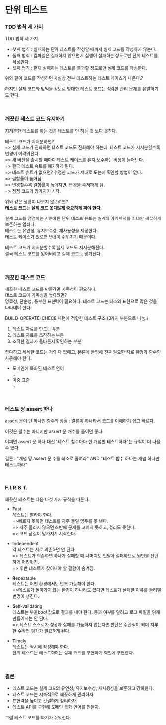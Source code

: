 단위 테스트
===

### TDD 법칙 세 가지

TDD 법칙 세 가지
- 첫째 법칙 : 실패하는 단위 테스트를 작성할 때까지 실제 코드를 작성하지 않는다.
- 둘째 법칙 : 컴파일은 실패하지 않으면서 실행이 실패하는 정도로만 단위 테스트를 작성한다.
- 셋째 법칙 : 현재 실패하는 테스트를 통과할 정도로만 실제 코드를 작성한다.

위와 같이 코드를 작성하면 사실상 전부 테스트하는 테스트 케이스가 나온다.?

하지만 실제 코드와 맞먹을 정도로 방대한 테스트 코드는 심각한 관리 문제를 유발하기도 한다.

<br>

### 깨끗한 테스트 코드 유지하기

지저분한 테스트를 하는 것은 테스트를 안 하는 것 보다 못하다.

테스트 코드가 지저분하면? <br>
=> 실제 코드가 진화하면 테스트 코드도 진화해야 하는데, 테스트 코드가 지저분할수록 변경이 어려워진다. <br>
=> 새 버전을 출시할 때마다 테스트 케이스를 유지,보수하는 비용이 늘어난다. <br>
=> 결국 테스트 슈트를 폐기하게 된다. <br>
=> 테스트 슈트가 없으면? 수정한 코드가 제대로 도는지 확인할 방법이 없다. <br>
=> 결함률이 높아짐. <br>
=> 변경할수록 결함률이 높아지면, 변경을 주저하게 됨. <br>
=> 점점 코드가 망가지기 시작. <br>

위와 같은 상황이 나오지 않으려면? <br>
**테스트 코드는 실제 코드 못지않게 중요하게 짜야 한다.**

실제 코드를 점검하는 자동화된 단위 테스트 슈트는 설계와 아키텍처를 최대한 깨끗하게 보존하는 열쇠다. <br>
테스트는 유연성, 유지보수성, 재사용성을 제공한다. <br>
테스트 케이스가 있으면 변경이 쉬워지기 때문이다. <br>

테스트 코드가 지저분할수록 실제 코드도 지저분해진다. <br>
결국 테스트 코드를 잃어버리고 실제 코드도 망가진다. <br>

<br>

### 깨끗한 테스트 코드

깨끗한 테스트 코드를 만들려면 가독성이 필요하다. <br>
테스트 코드에 가독성을 높이려면? <br>
명료성, 단순성, 풍부한 표현력이 필요하다. 테스트 코드는 최소의 표현으로 많은 것을 나타내야 한다. <br>

BUILD-OPERATE-CHECK 패턴에 적합한 테스트 구조 (3가지 부분으로 나눔.)
1. 테스트 자료를 만드는 부분
2. 테스트 자료를 조작하는 부분
3. 조작한 결과가 올바른지 확인하는 부분

잡다하고 세세한 코드는 거의 다 없애고, 본론에 돌입해 진짜 필요한 자료 유형과 함수만 사용해야 한다. <br>

- 도메인에 특화된 테스트 언어 <br>
  ..
- 이중 표준 <br>
  ..

<br>

### 테스트 당 assert 하나

assert 문이 단 하나인 함수의 장점 : 결론이 하나라서 코드를 이해하기 쉽고 빠르다.

이것은 필수는 아니지만 assert 문 개수를 줄이면 좋다.

어쩌면 assert 문 하나 대신 "테스트 함수마다 한 개념만 테스트하라"는 규칙이 더 나을 수 있다.

결론 : "개념 당 assert 문 수를 최소로 줄여라" AND "테스트 함수 하나는 개념 하나만 테스트하라"

<br>

### F.I.R.S.T.

깨끗한 테스트는 다음 다섯 가지 규칙을 따른다.

- **F**ast <br>
  테스트는 빨라야 한다. <br>
  =>빠르지 못하면 테스트를 자주 돌릴 엄두를 못 낸다. <br>
  => 자주 돌리지 않으면 초반에 문제를 고치지 못하고, 정리도 못한다. <br>
  => 코드 품질이 망가지기 시작한다.

- **I**ndependent <br>
  각 테스트는 서로 의존하면 안 된다. <br>
  => 테스트가 의존하면 하나가 실패할 때 나머지도 잇달아 실패하므로 원인을 진단하기 어려워짐. <br>
  => 후반 테스트가 찾아내야 할 결함이 숨겨짐.

- **R**epeatable <br>
  테스트는 어떤 환경에서도 반복 가능해야 한다. <br>
  =>테스트가 돌아가지 않는 환경이 하나라도 있다면 테스트가 실패한 이유를 둘러댈 변명이 생긴다.

- **S**elf-validating <br>
  테스트는 부울*bool* 값으로 결과를 내야 한다. 통과 여부를 알려고 로그 파일을 읽게 만들어서는 안 된다. <br>
  => 테스트 스스로가 성공과 실패를 가늠하지 않는다면 판단은 주관적이 되며 지루한 수작업 평가가 필요하게 된다.

- **T**imely <br>
  테스트는 적시에 작성해야 한다. <br>
  단위 테스트는 테스트하려는 실제 코드를 구현하기 직전에 구현한다.

<br>

### 결론

- 테스트 코드는 실제 코드의 유연성, 유지보수성, 재사용성을 보존하고 강화한다.
- 테스트 코드는 지속적으로 깨끗하게 관리하자.
- 표현력을 높이고 간결하게 정리하자.
- 테스트 API를 구현해 도메인 특화 언어를 만들자.

그럼 테스트 코드를 짜기가 쉬워진다.

<br>